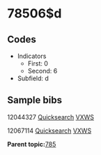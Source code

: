# 78506$d

## Codes

-   Indicators
    -   First: 0
    -   Second: 6
-   Subfield: d

## Sample bibs

12044327 [Quicksearch](https://search.library.yale.edu/catalog/12044327) [VXWS](http://prodorbis.library.yale.edu:7014/vxws/GetHoldingsService?bibId=12044327)

12067114 [Quicksearch](https://search.library.yale.edu/catalog/12067114) [VXWS](http://prodorbis.library.yale.edu:7014/vxws/GetHoldingsService?bibId=12067114)

**Parent topic:**[785](../../tags/785/785.md)

